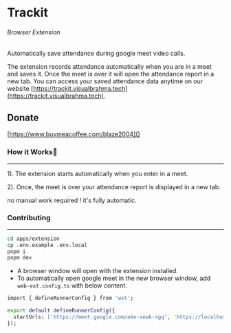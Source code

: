 # Trackit

###### Browser Extension

Automatically save attendance during google meet video calls.

The extension records attendance automatically when you are in a meet and saves it. Once the meet is over it will open the attendance report in a new tab. You can access your saved attendance data anytime on our website [https://trackit.visualbrahma.tech](https://trackit.visualbrahma.tech).

## Donate

[https://www.buymeacoffee.com/blaze2004]()

### How it Works🚀

---

1). The extension starts automatically when you enter in a meet.

2). Once, the meet is over your attendance report is displayed in a new tab.

no manual work required ! it's fully automatic.

### Contributing

---

```bash
cd apps/extension
cp .env.example .env.local
pnpm i
pnpm dev
```

* A browser window will open with the extension installed.
* To automatically open google meet in the new browser window, add `web-ext.config.ts` with below content.

```bash
import { defineRunnerConfig } from 'wxt';

export default defineRunnerConfig({
  startUrls: ['https://meet.google.com/ake-xewk-sgq', 'https://localhost:3000'],
});
```
